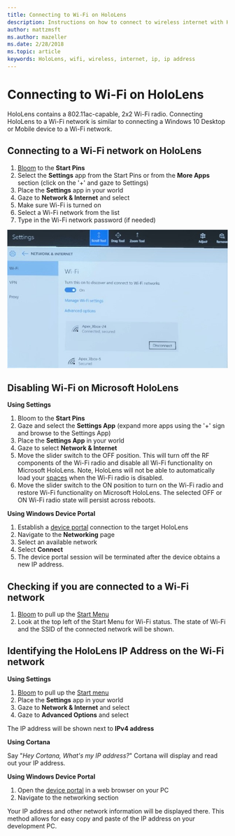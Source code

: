 ```yaml
---
title: Connecting to Wi-Fi on HoloLens
description: Instructions on how to connect to wireless internet with HoloLens and how to identify the device's IP address.
author: mattzmsft
ms.author: mazeller
ms.date: 2/28/2018
ms.topic: article
keywords: HoloLens, wifi, wireless, internet, ip, ip address
---
```




# Connecting to Wi-Fi on HoloLens

HoloLens contains a 802.11ac-capable, 2x2 Wi-Fi radio. Connecting HoloLens to a Wi-Fi network is similar to connecting a Windows 10 Desktop or Mobile device to a Wi-Fi network.

## Connecting to a Wi-Fi network on HoloLens
1. [Bloom](gestures.md#bloom) to the **Start Pins**
2. Select the **Settings** app from the Start Pins or from the **More Apps** section (click on the '+' and gaze to Settings)
3. Place the **Settings** app in your world
4. Gaze to **Network & Internet** and select
5. Make sure Wi-Fi is turned on
6. Select a Wi-Fi network from the list
7. Type in the Wi-Fi network password (if needed)

![Wifi Settings](images/wifi-hololens-600px.jpg)

## Disabling Wi-Fi on Microsoft HoloLens

**Using Settings**
1. Bloom to the **Start Pins**
2. Gaze and select the **Settings App** (expand more apps using the '+' sign and browse to the Settings App)
3. Place the **Settings App** in your world
4. Gaze to select **Network & Internet**
5. Move the slider switch to the OFF position. This will turn off the RF components of the Wi-Fi radio and disable all Wi-Fi functionality on Microsoft HoloLens. Note, HoloLens will not be able to automatically load your [spaces](environment-considerations-for-hololens.md#spaces) when the Wi-Fi radio is disabled.
6. Move the slider switch to the ON position to turn on the Wi-Fi radio and restore Wi-Fi functionality on Microsoft HoloLens. The selected OFF or ON Wi-Fi radio state will persist across reboots.

**Using Windows Device Portal**
1. Establish a [device portal](using-the-windows-device-portal.md#networking) connection to the target HoloLens
2. Navigate to the **Networking** page
3. Select an available network
4. Select **Connect**
5. The device portal session will be terminated after the device obtains a new IP address.

## Checking if you are connected to a Wi-Fi network
1. [Bloom](gestures.md#bloom) to pull up the [Start Menu](navigating-the-windows-mixed-reality-home.md#start-menu)
2. Look at the top left of the Start Menu for Wi-Fi status. The state of Wi-Fi and the SSID of the connected network will be shown.

## Identifying the HoloLens IP Address on the Wi-Fi network

**Using Settings**
1. [Bloom](gestures.md#bloom) to pull up the [Start menu](navigating-the-windows-mixed-reality-home.md#start-menu)
2. Place the **Settings** app in your world
3. Gaze to **Network & Internet** and select
4. Gaze to **Advanced Options** and select

The IP address will be shown next to **IPv4 address**

**Using Cortana**

Say "*Hey Cortana, What's my IP address?*" Cortana will display and read out your IP address.

**Using Windows Device Portal**
1. Open the [device portal](using-the-windows-device-portal.md#networking) in a web browser on your PC
2. Navigate to the networking section

Your IP address and other network information will be displayed there. This method allows for easy copy and paste of the IP address on your development PC.
